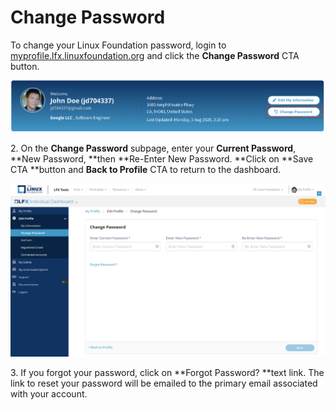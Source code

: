 # Change Password

To change your Linux Foundation password, login to [myprofile.lfx.linuxfoundation.org](https://myprofile.lfx.linuxfoundation.org) and click the **Change Password** CTA button.

![](<../.gitbook/assets/Header 2 (1).png>)

2\. On the **Change Password** subpage, enter your **Current Password**, **New Password, **then **Re-Enter New Password. **Click on **Save CTA **button and **Back to Profile** CTA to return to the dashboard.

![](<../.gitbook/assets/Change Password (2).png>)

3\. If you forgot your password, click on **Forgot Password? **text link. The link to reset your password will be emailed to the primary email associated with your account.
